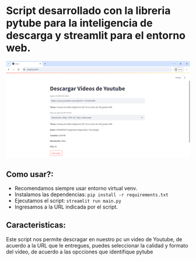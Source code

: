 # Script desarrollado con la libreria pytube para la inteligencia de descarga y streamlit para el entorno web.

![YouTube_Downloader](https://github.com/vhngroup/Youtube-Downloader/blob/main/static/Example.png)

## Como usar?:
* Recomendamos siempre usar entorno virtual venv.
* Instalamos las dependencias: ``` pip install -r requirements.txt ```
* Ejecutamos el script: ``` streamlit run main.py ```
* Ingresamos a la URL indicada por el script.

## Caracteristicas:
Este script nos permite descragar en nuestro pc un video de Youtube, de acuerdo a la URL que le entregues, puedes seleccionar la calidad y formato del video, de acuerdo a las opcciones que identifique pytube